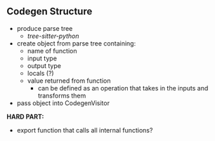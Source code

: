 ## Codegen Structure

- produce parse tree
  - _tree-sitter-python_
- create object from parse tree containing:
  - name of function
  - input type
  - output type
  - locals (?)
  - value returned from function
    - can be defined as an operation that takes in the inputs and transforms them
- pass object into CodegenVisitor

__HARD PART:__
- export function that calls all internal functions?
